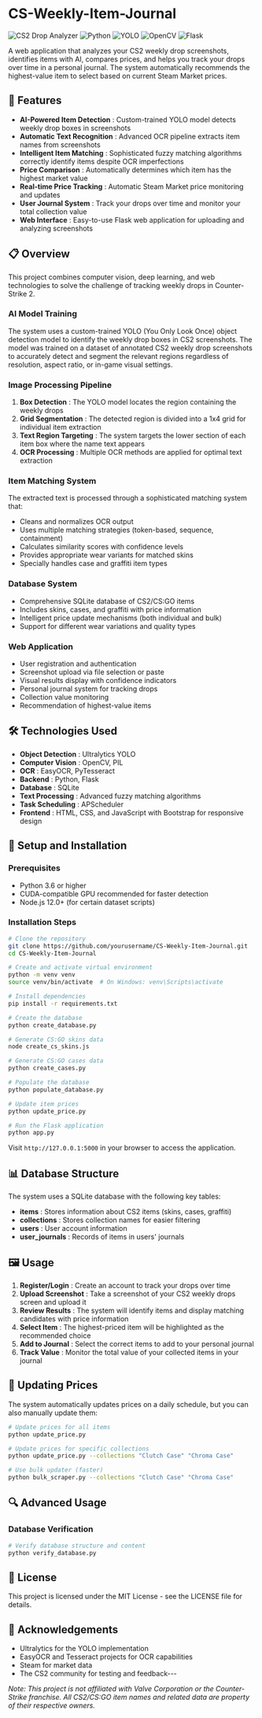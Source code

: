 # CS-Weekly-Item-Journal



<img src="https://img.shields.io/badge/CS2-Drop_Analyzer-orange" alt="CS2 Drop Analyzer"> <img src="https://img.shields.io/badge/Python-3.6%2B-blue" alt="Python"> <img src="https://img.shields.io/badge/YOLO-v11-green" alt="YOLO"> <img src="https://img.shields.io/badge/OpenCV-4.5%2B-red" alt="OpenCV"> <img src="https://img.shields.io/badge/Flask-2.0%2B-lightgrey" alt="Flask">


A web application that analyzes your CS2 weekly drop screenshots, identifies items with AI, compares prices, and helps you track your drops over time in a personal journal. The system automatically recommends the highest-value item to select based on current Steam Market prices.

## 🚀 Features

* **AI-Powered Item Detection** : Custom-trained YOLO model detects weekly drop boxes in screenshots
* **Automatic Text Recognition** : Advanced OCR pipeline extracts item names from screenshots
* **Intelligent Item Matching** : Sophisticated fuzzy matching algorithms correctly identify items despite OCR imperfections
* **Price Comparison** : Automatically determines which item has the highest market value
* **Real-time Price Tracking** : Automatic Steam Market price monitoring and updates
* **User Journal System** : Track your drops over time and monitor your total collection value
* **Web Interface** : Easy-to-use Flask web application for uploading and analyzing screenshots

## 📋 Overview

This project combines computer vision, deep learning, and web technologies to solve the challenge of tracking weekly drops in Counter-Strike 2.

### AI Model Training

The system uses a custom-trained YOLO (You Only Look Once) object detection model to identify the weekly drop boxes in CS2 screenshots. The model was trained on a dataset of annotated CS2 weekly drop screenshots to accurately detect and segment the relevant regions regardless of resolution, aspect ratio, or in-game visual settings.

### Image Processing Pipeline

1. **Box Detection** : The YOLO model locates the region containing the weekly drops
2. **Grid Segmentation** : The detected region is divided into a 1x4 grid for individual item extraction
3. **Text Region Targeting** : The system targets the lower section of each item box where the name text appears
4. **OCR Processing** : Multiple OCR methods are applied for optimal text extraction

### Item Matching System

The extracted text is processed through a sophisticated matching system that:

* Cleans and normalizes OCR output
* Uses multiple matching strategies (token-based, sequence, containment)
* Calculates similarity scores with confidence levels
* Provides appropriate wear variants for matched skins
* Specially handles case and graffiti item types

### Database System

* Comprehensive SQLite database of CS2/CS:GO items
* Includes skins, cases, and graffiti with price information
* Intelligent price update mechanisms (both individual and bulk)
* Support for different wear variations and quality types

### Web Application

* User registration and authentication
* Screenshot upload via file selection or paste
* Visual results display with confidence indicators
* Personal journal system for tracking drops
* Collection value monitoring
* Recommendation of highest-value items

## 🛠️ Technologies Used

* **Object Detection** : Ultralytics YOLO
* **Computer Vision** : OpenCV, PIL
* **OCR** : EasyOCR, PyTesseract
* **Backend** : Python, Flask
* **Database** : SQLite
* **Text Processing** : Advanced fuzzy matching algorithms
* **Task Scheduling** : APScheduler
* **Frontend** : HTML, CSS, and JavaScript with Bootstrap for responsive design

## 🔧 Setup and Installation

### Prerequisites

* Python 3.6 or higher
* CUDA-compatible GPU recommended for faster detection
* Node.js 12.0+ (for certain dataset scripts)

### Installation Steps

```bash
# Clone the repository
git clone https://github.com/yourusername/CS-Weekly-Item-Journal.git
cd CS-Weekly-Item-Journal

# Create and activate virtual environment
python -m venv venv
source venv/bin/activate  # On Windows: venv\Scripts\activate

# Install dependencies
pip install -r requirements.txt

# Create the database
python create_database.py

# Generate CS:GO skins data
node create_cs_skins.js

# Generate CS:GO cases data
python create_cases.py

# Populate the database
python populate_database.py

# Update item prices
python update_price.py

# Run the Flask application
python app.py
```

Visit `http://127.0.0.1:5000` in your browser to access the application.

## 📊 Database Structure

The system uses a SQLite database with the following key tables:

* **items** : Stores information about CS2 items (skins, cases, graffiti)
* **collections** : Stores collection names for easier filtering
* **users** : User account information
* **user_journals** : Records of items in users' journals

## 🖼️ Usage

1. **Register/Login** : Create an account to track your drops over time
2. **Upload Screenshot** : Take a screenshot of your CS2 weekly drops screen and upload it
3. **Review Results** : The system will identify items and display matching candidates with price information
4. **Select Item** : The highest-priced item will be highlighted as the recommended choice
5. **Add to Journal** : Select the correct items to add to your personal journal
6. **Track Value** : Monitor the total value of your collected items in your journal

## 🔄 Updating Prices

The system automatically updates prices on a daily schedule, but you can also manually update them:

```bash
# Update prices for all items
python update_price.py

# Update prices for specific collections
python update_price.py --collections "Clutch Case" "Chroma Case"

# Use bulk updater (faster)
python bulk_scraper.py --collections "Clutch Case" "Chroma Case"
```

## 🔍 Advanced Usage

### Database Verification

```bash
# Verify database structure and content
python verify_database.py
```

## 📜 License

This project is licensed under the MIT License - see the LICENSE file for details.

## 🙏 Acknowledgements

* Ultralytics for the YOLO implementation
* EasyOCR and Tesseract projects for OCR capabilities
* Steam for market data
* The CS2 community for testing and feedback---

*Note: This project is not affiliated with Valve Corporation or the Counter-Strike franchise. All CS2/CS:GO item names and related data are property of their respective owners.*
